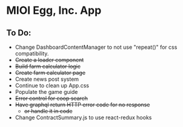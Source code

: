 # MIOI Egg, Inc. App

## To Do:

- Change DashboardContentManager to not use "repeat()" for css compatibility.
- ~~Create a loader component~~
- ~~Build farm calculator logic~~
- ~~Create farm calculator page~~
- Create news post system
- Continue to clean up App.css
- Populate the game guide
- ~~Error control for coop search~~
- ~~Have graphql return HTTP error code for no response~~
    - ~~or handle it in code~~
- Change ContractSummary.js to use react-redux hooks